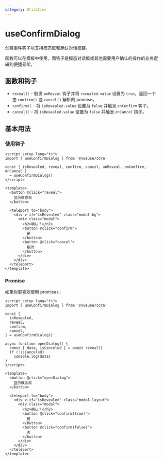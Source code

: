 ```yaml
---
category: Utilities
---
```


# useConfirmDialog

创建事件钩子以支持模态框和确认对话框链。

函数可以在模板中使用，而钩子是模态对话框或其他需要用户确认的操作的业务逻辑的便捷骨架。

## 函数和钩子

- `reveal()` - 触发 `onReveal` 钩子并将 `revealed.value` 设置为 `true`。返回一个由 `confirm()` 或 `cancel()` 解析的 promise。
- `confirm()` - 将 `isRevealed.value` 设置为 `false` 并触发 `onConfirm` 钩子。
- `cancel()` - 将 `isRevealed.value` 设置为 `false` 并触发 `onCancel` 钩子。

## 基本用法

### 使用钩子

```vue
<script setup lang="ts">
import { useConfirmDialog } from '@vueuse/core'

const { isRevealed, reveal, confirm, cancel, onReveal, onConfirm, onCancel }
  = useConfirmDialog()
</script>

<template>
  <button @click="reveal">
    显示模态框
  </button>

  <teleport to="body">
    <div v-if="isRevealed" class="modal-bg">
      <div class="modal">
        <h2>确认？</h2>
        <button @click="confirm">
          是
        </button>
        <button @click="cancel">
          取消
        </button>
      </div>
    </div>
  </teleport>
</template>
```

### Promise

如果你更喜欢使用 promises：

```vue
<script setup lang="ts">
import { useConfirmDialog } from '@vueuse/core'

const {
  isRevealed,
  reveal,
  confirm,
  cancel,
} = useConfirmDialog()

async function openDialog() {
  const { data, isCanceled } = await reveal()
  if (!isCanceled)
    console.log(data)
}
</script>

<template>
  <button @click="openDialog">
    显示模态框
  </button>

  <teleport to="body">
    <div v-if="isRevealed" class="modal-layout">
      <div class="modal">
        <h2>确认？</h2>
        <button @click="confirm(true)">
          是
        </button>
        <button @click="confirm(false)">
          否
        </button>
      </div>
    </div>
  </teleport>
</template>
```
